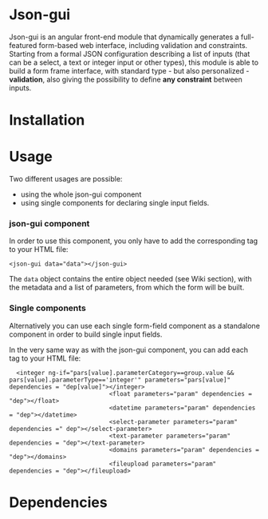 # Json-gui

Json-gui is an angular front-end module that dynamically generates a full-featured form-based web interface, including validation and constraints.
Starting from a formal JSON configuration describing a list of inputs (that can be a select, a text or integer input or other types), this module is able to build a form frame interface, with standard type - but also personalized - **validation**, also giving the possibility to define **any constraint** between inputs. 

# Installation

# Usage

Two different usages are possible:
- using the whole json-gui component
- using single components for declaring single input fields.

### json-gui component

In order to use this component, you only have to add the corresponding tag to your HTML file:

```
<json-gui data="data"></json-gui>
```
The ```data``` object contains the entire object needed (see Wiki section), with the metadata and a list of parameters, from which the form will be built.

### Single components

Alternatively you can use each single form-field component as a standalone component in order to build single input fields.

In the very same way as with the json-gui component, you can add each tag to your HTML file:

```
  <integer ng-if="pars[value].parameterCategory==group.value && pars[value].parameterType=='integer'" parameters="pars[value]" dependencies = "dep[value]"></integer>
                            <float parameters="param" dependencies = "dep"></float>
                            <datetime parameters="param" dependencies = "dep"></datetime>
                            <select-parameter parameters="param" dependencies =" dep"></select-parameter>
                            <text-parameter parameters="param" dependencies = "dep"></text-parameter>
                            <domains parameters="param" dependencies = "dep"></domains>
                            <fileupload parameters="param" dependencies = "dep"></fileupload>
```

# Dependencies
